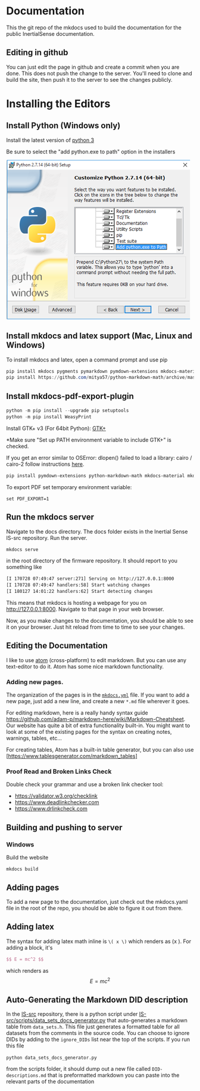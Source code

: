 # Documentation

This the git repo of the mkdocs used to build the documentation for the public InertialSense documentation.

## Editing in github
You can just edit the page in github and create a commit when you are done.  This does not push the change to the server.  You'll need to clone and build the site, then push it to the server to see the changes publicly.

# Installing the Editors

## Install Python (Windows only)

Install the latest version of [python 3](https://www.python.org/ftp/python/3.7.2/python-3.7.2.exe)

Be sure to select the "add python.exe to path" option in the installers

![python_to_path_windows](docs/user-manual/images/python_to_path_windows.png)

## Install mkdocs and latex support (Mac, Linux and Windows)

To install mkdocs and latex, open a command prompt and use pip
``` powershell
pip install mkdocs pygments pymarkdown pymdown-extensions mkdocs-material mdx_truly_sane_lists
pip install https://github.com/mitya57/python-markdown-math/archive/master.zip
```

## Install mkdocs-pdf-export-plugin
``` powershell
python -m pip install --upgrade pip setuptools
python -m pip install WeasyPrint
```

Install GTK+ v3 (For 64bit Python): [GTK+](https://github.com/tschoonj/GTK-for-Windows-Runtime-Environment-Installer/releases)

*Make sure "Set up PATH environment variable to include GTK+" is checked.

If you get an error similar to OSError: dlopen() failed to load a library: cairo / cairo-2 follow instructions [here](https://weasyprint.readthedocs.io/en/latest/install.html#step-5-run-weasyprint). 

```powershell
pip install pymdown-extensions python-markdown-math mkdocs-material mkdocs-pdf-export-plugin
```

To export PDF set temporary environment variable:

```powersheel
set PDF_EXPORT=1
```

## Run the mkdocs server

Navigate to the docs directory.  The docs folder exists in the Inertial Sense IS-src repository. Run the server.

``` bash
mkdocs serve
```

in the root directory of the firmware repository.  It should report to you something like

``` bash
[I 170728 07:49:47 server:271] Serving on http://127.0.0.1:8000
[I 170728 07:49:47 handlers:58] Start watching changes
[I 180127 14:01:22 handlers:62] Start detecting changes
```

This means that mkdocs is hosting a webpage for you on http://127.0.0.1:8000.  Navigate to that page in your web browser.

Now, as you make changes to the documentation, you should be able to see it on your browser.  Just hit reload from time to time to see your changes.


## Editing the Documentation

I like to use [atom](https://atom.io/) (cross-platform) to edit markdown.  But you can use any text-editor to do it.  Atom has some nice markdown functionality.

### Adding new pages.

The organization of the pages is in the [`mkdocs.yml`](mkdocs.yml) file.  If you want to add a new page, just add a new line, and create a new `*.md` file wherever it goes.

For editing markdown, here is a really handy syntax guide https://github.com/adam-p/markdown-here/wiki/Markdown-Cheatsheet.  Our website has quite a bit of extra functionality built-in.  You might want to look at some of the existing pages for the syntax on creating notes, warnings, tables, etc...

For creating tables, Atom has a built-in table generator, but you can also use [https://www.tablesgenerator.com/markdown_tables]

### Proof Read and Broken Links Check

Double check your grammar and use a broken link checker tool:
 - https://validator.w3.org/checklink
 - https://www.deadlinkchecker.com
 - https://www.drlinkcheck.com

## Building and pushing to server

### Windows

Build the website

```
mkdocs build
```

## Adding pages
To add a new page to the documentation, just check out the mkdocs.yaml file in the root of the repo, you should be able to figure it out from there.

## Adding latex
The syntax for adding latex math inline is `\( x \)` which renders as \(x \).  For adding a block, it's

``` latex
$$ E = mc^2 $$
```
which renders as
$$ E = mc^2 $$

## Auto-Generating the Markdown DID description

In the [IS-src](https://github.com/inertialsense/IS-src) repository, there is a python script under [IS-src/scripts/data_sets_docs_generator.py](https://github.com/inertialsense/IS-src/scripts/data_sets_docs_generator.py) that auto-generates a markdown table from `data_sets.h`.  This file just generates a formatted table for all datasets from the comments in the source code.  You can choose to ignore DIDs by adding to the `ignore_DIDs` list near the top of the scripts.  If you run this file

`python data_sets_docs_generator.py`

from the scripts folder, it should dump out a new file called `DID-descriptions.md` that is preformatted markdown you can paste into the relevant parts of the documentation
